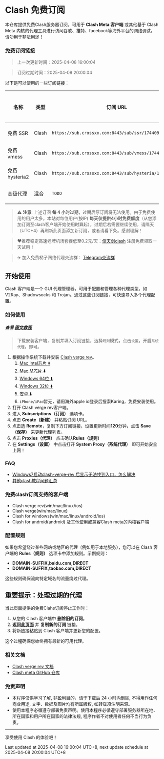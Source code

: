 # Clash 免费订阅

本仓库提供免费Clash服务器订阅。可用于 **Clash Meta 客户端** 或其他基于 Clash Meta 内核的代理工具进行访问谷歌、推特、facebook等海外平台的网络调试。请勿用于非法用途！


### 免费订阅链接

> 上一次更新时间：2025-04-08 16:00:04

> 订阅过期时间：2025-04-08 20:00:04

以下是可以使用的一些订阅链接：

| 名称          | 类型         | 订阅 URL            | 过期及下次更新时间（utc+8） |
| ------------- | ------------ | ------------------- |----------------- |
| 免费 SSR      | Clash | `https://sub.crossxx.com:8443/sub/ssr/1744099204` | 2025-04-08 20:00:04 |
| 免费 vmess    | Clash | `https://sub.crossxx.com:8443/sub/vmess/1744099204`   | 2025-04-08 20:00:04 |
| 免费hysteria2 | Clash | `https://sub.crossxx.com:8443/sub/hysteria/1744099204`  | 2025-04-08 20:00:04 |
| 高级代理      | 混合         | `TODO`              | 2025-04-08 20:00:04 |

> ⚠️ **注意**: 上述订阅 **每 4 小时过期**，过期后原订阅将无法使用。由于免费使用的用户太多，本站对每位用户(按IP) **每天仅提供4小时免费额度**（从您添加订阅至clash客户端开始使用时算起），过期后若需要继续使用，请隔天（UTC+4）再刷新此页面添加新订阅，或者请看下条。感谢理解！

> ❤️推荐稳定高速老牌机场套餐低至0.2元/天：[倚天剑clash](https://a.aiguobit.com) 注册免费领取一天试用！

> ✈️ 加入免费梯子网络代理交流群： [Telegram交流群](https://t.me/+jqOB0VU0yO41MzJl)


## 开始使用

Clash 客户端是一个 GUI 代理管理器，可用于配置和管理各种代理类型，如 V2Ray、Shadowsocks 和 Trojan。通过这些订阅链接，可快速导入多个代理配置。

### 如何使用

##### 查看 [图文教程](https://dpnyems4gls27.cloudfront.net/windows.html)

> 下载安装客户端，复制并填入订阅链接，选择`规则`模式，点击`设置`，开启`系统代理`，即可。

1. 根据操作系统下载并安装 [Clash verge rev](https://github.com/clash-verge-rev/clash-verge-rev/releases)。
   1. [Mac intel芯片 :arrow_down:](https://github.com/clash-verge-rev/clash-verge-rev/releases/download/v1.7.7/Clash.Verge_1.7.7_x64.dmg)
   2. [Mac M芯片 :arrow_down:](https://github.com/clash-verge-rev/clash-verge-rev/releases/download/v1.7.7/Clash.Verge_1.7.7_aarch64.dmg)
   3. [Windows 64位 :arrow_down:](https://github.com/clash-verge-rev/clash-verge-rev/releases/download/v1.7.7/Clash.Verge_1.7.7_x64-setup.exe)
   4. [Windows 32位 :arrow_down:](https://github.com/clash-verge-rev/clash-verge-rev/releases/download/v1.7.7/Clash.Verge_1.7.7_x86-setup.exe)
   5. [安卓 :arrow_down:](https://github.com/MetaCubeX/ClashMetaForAndroid/releases/download/v2.11.0/cmfa-2.11.0-meta-universal-release.apk)
   6. `iPhone/iPad`暂无，请用海外apple id登录后搜索Karing，免费安装使用。
2. 打开 Clash verge rev客户端。
3. 进入 **Subscriptions（订阅）** 选项卡。
4. 点击 **Create（新建）** 并粘贴订阅 URL。
5. 点击选 **Remote**，复制下方订阅链接，设置更新时间**120**分钟，点击 **Save（保存）** 来更新代理列表。
6. 点击 **Proxies（代理）** 点击确认**Rules（规则）**
7. 在 **Settings（设置）** 中点击打开 **System Proxy（系统代理）** 即可开始安全上网！


### FAQ
- [Windows7启动clash-verge-rev 后显示无法找到入口，怎么解决](https://do2caruec6nwa.cloudfront.net/2024/10/30/win7-clash-verge-error-coincrementmtausage-ole32.dll/)
- [其他clash教程问题汇总](https://do2caruec6nwa.cloudfront.net/)

### 免费clash订阅支持的客户端
- Clash verge rev(win/mac/linux/ios)
- Clash verge(win/mac/linux)
- Clash for windows(win/mac/linux/android/ios)
- Clash for android(android)
及其他使用或兼容Clash meta的内核客户端

### 配置规则

如果您希望绕过某些网站或地区的代理（例如用于本地服务），您可以在 Clash 客户端的 **Rules（规则）** 选项卡中添加规则。示例规则：
- **DOMAIN-SUFFIX,baidu.com,DIRECT**
- **DOMAIN-SUFFIX,taobao.com,DIRECT**

这些规则确保流向特定域名的流量绕过代理。

## 重要提示：处理过期的代理

当此页面提供的免费Clahs订阅停止工作时：
1. 从您的 Clash 客户端中 **删除旧的订阅**。
2. **返回[此页面]( https://github.com/crossxx-labs/free-proxy)** 并 **复制新的订阅** 链接。
3. 将新链接粘贴到 Clash 客户端并更新您的配置。

这个过程确保您始终拥有最新的可用代理。

### 相关文档

- [Clash verge rev 文档](https://clash-verge-rev.github.io/faq/windows.html)
- [Clash meta GitHub 仓库](https://github.com/MetaCubeX/mihomo)


### 免责声明
- 本程序仅供学习了解, 非盈利目的，请于下载后 24 小时内删除, 不得用作任何商业用途, 文字、数据及图片均有所属版权, 如转载须注明来源。
- 使用本程序必循遵守部署免责声明。使用本程序必循遵守部署服务器所在地、所在国家和用户所在国家的法律法规, 程序作者不对使用者任何不当行为负责。

---

享受使用 Clash 的体验吧！

Last updated at 2025-04-08 16:00:04 UTC+8, next update schedule at 2025-04-08 20:00:04 UTC+8
